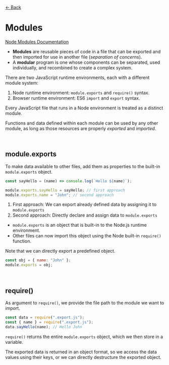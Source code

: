 [&larr; Back](./README.md)

# Modules

[Node Modules Documentation](https://nodejs.org/docs/latest-v14.x/api/modules.html)

- **Modules** are reusable pieces of code in a file that can be exported and then imported for use in another file (_separation of concerns_).
- A **modular** program is one whose components can be separated, used individually, and recombined to create a complex system.

There are two JavaScript runtime environments, each with a different module system:

1. Node runtime environment: `module.exports` and `require()` syntax.
2. Browser runtime environment: ES6 `import` and `export` syntax.

Every JavaScript file that runs in a Node environment is treated as a distinct module.

Functions and data defined within each module can be used by any other module, as long as those resources are properly _exported_ and _imported_.

<br>

## module.exports

To make data available to other files, add them as properties to the built-in `module.exports` object.

```js
const sayHello = (name) => console.log(`Hello ${name}`);

module.exports.sayHello = sayHello; // first approach
module.exports.name = "John"; // second approach
```

1. First approach: We can export already defined data by assigning it to `module.exports`
2. Second approach: Directly declare and assign data to `module.exports`

- `module.exports` is an object that is built-in to the Node.js runtime environment.
- Other files can now import this object using the Node built-in `require()` function.

Note that we can directly export a predefined object.

```js
const obj = { name: "John" };
module.exports = obj;
```

<br>

## require()

As argument to `require()`, we provide the file path to the module we want to import.

```js
const data = require(".export.js");
const { name } = require(".export.js");
data.sayHello(name); // Hello John
```

`require()` returns the entire `module.exports` object, which we then store in a variable.

The exported data is returned in an object format, so we access the data values using their keys, or we can directly destructure the exported object.

<br>
